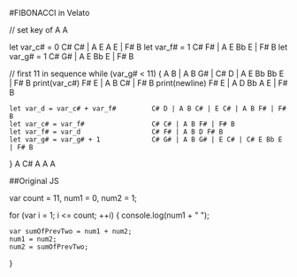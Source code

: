 #FIBONACCI in Velato

 // set key of A                        A
                                       
 let var_c# = 0                         C# C# | A E A E | F# B
 let var_f# = 1                         C# F# | A E Bb E | F# B
 let var_g# = 1                         C# G# | A E Bb E | F# B
                                       
 // first 11 in sequence
 while (var_g# < 11) {                  A B | A B G# | C# D | A E Bb Bb E | F# B
    print(var_c#)                       F# E | A B C# | F# B
    print(newline)                      F# E | A D Bb A E | F# B

    let var_d = var_c# + var_f#         C# D | A B C# | E C# | A B F# | F# B
    let var_c# = var_f#                 C# C# | A B F# | F# B
    let var_f# = var_d                  C# F# | A B D F# B
    let var_g# = var_g# + 1             C# G# | A B G# | E C# | C# E Bb E | F# B
 }                                      A C#
                                        A A A

##Original JS

 var count = 11, num1 = 0, num2 = 1;

 for (var i = 1; i <= count; ++i)
 {
    console.log(num1 + " ");

    var sumOfPrevTwo = num1 + num2;
    num1 = num2;
    num2 = sumOfPrevTwo;
 }
